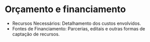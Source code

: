 # Orçamento e financiamento

- Recursos Necessários: Detalhamento dos custos envolvidos.
- Fontes de Financiamento: Parcerias, editais e outras formas de captação de recursos.
